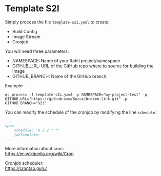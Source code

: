 # Template S2I

Simply process the file `template-s2i.yaml` to create:
- Build Config
- Image Stream
- Cronjob

You will need three parameters:
- NAMESPACE: Name of your Rahti project/namespace
- GITHUB_URL: URL of the GitHub repo where to source for building the image
- GITHUB_BRANCH: Name of the GitHub branch

Example:
```shell
oc process -f template-s2i.yaml -p NAMESPACE="my-project-test" -p GITHUB_URL="https://github.com/Socuz/broken-link.git" -p GITHUB_BRANCH="s2i"
```
You can modify the schedule of the cronjob by modifying the line `schedule`:
```yaml
...
spec:
    schedule: '0 3 2 * *'
    jobTemplate:
...
```

More information about cron:  
https://en.wikipedia.org/wiki/Cron

Cronjob scheduler:  
https://crontab.guru/